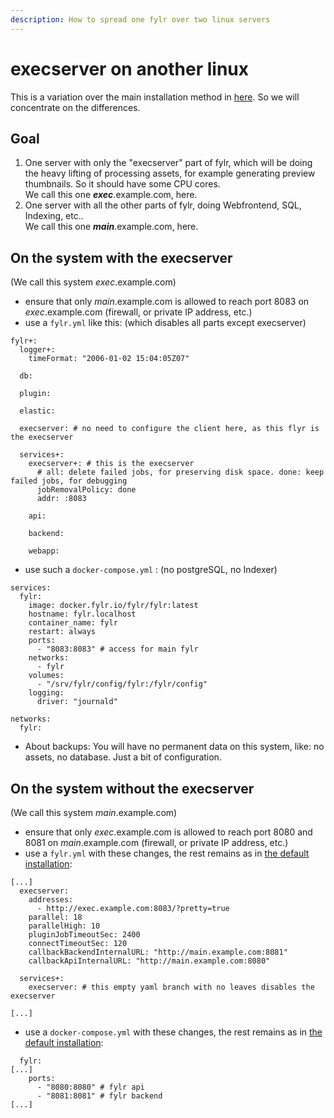 ```yaml
---
description: How to spread one fylr over two linux servers
---
```


# execserver on another linux

This is a variation over the main installation method in [here](../linux-docker-compose.md#installation). So we will concentrate on the differences.

## Goal

1. One server with only the "execserver" part of fylr, which will be doing the heavy lifting of processing assets, for example generating preview thumbnails. So it should have some CPU cores.\
   We call this one _**exec**_.example.com, here.
2. One server with all the other parts of fylr, doing Webfrontend, SQL, Indexing, etc.. \
   We call this one _**main**_.example.com, here.

## On the system with the execserver

(We call this system _exec_.example.com)

* ensure that only _main_.example.com is allowed to reach port 8083 on _exec_.example.com (firewall, or private IP address, etc.)
* use a `fylr.yml` like this: (which disables all parts except execserver)

```
fylr+:
  logger+:
    timeFormat: "2006-01-02 15:04:05Z07"

  db:

  plugin:

  elastic:

  execserver: # no need to configure the client here, as this flyr is the execserver

  services+:
    execserver+: # this is the execserver
      # all: delete failed jobs, for preserving disk space. done: keep failed jobs, for debugging
      jobRemovalPolicy: done
      addr: :8083

    api:

    backend:

    webapp:

```

* use such a `docker-compose.yml` : (no postgreSQL, no Indexer)

```
services:
  fylr:
    image: docker.fylr.io/fylr/fylr:latest
    hostname: fylr.localhost
    container_name: fylr
    restart: always
    ports:
      - "8083:8083" # access for main fylr
    networks:
      - fylr
    volumes:
      - "/srv/fylr/config/fylr:/fylr/config"
    logging:
      driver: "journald"

networks:
  fylr:
```

* About backups: You will have no permanent data on this system, like: no assets, no database. Just a bit of configuration.

## On the system without the execserver

(We call this system _main_.example.com)

* ensure that only _exec_.example.com is allowed to reach port 8080 and 8081 on _main_.example.com (firewall, or private IP address, etc.)
* use a `fylr.yml` with these changes, the rest remains as in [the default installation](../linux-docker-compose.md#installation):

```
[...]
  execserver:
    addresses:
      - http://exec.example.com:8083/?pretty=true
    parallel: 18
    parallelHigh: 10
    pluginJobTimeoutSec: 2400
    connectTimeoutSec: 120
    callbackBackendInternalURL: "http://main.example.com:8081"
    callbackApiInternalURL: "http://main.example.com:8080"

  services+:
    execserver: # this empty yaml branch with no leaves disables the execserver

[...]
```

* use a `docker-compose.yml` with these changes, the rest remains as in [the default installation](../linux-docker-compose.md#installation):

```
  fylr:
[...]
    ports:
      - "8080:8080" # fylr api
      - "8081:8081" # fylr backend
[...]
```
